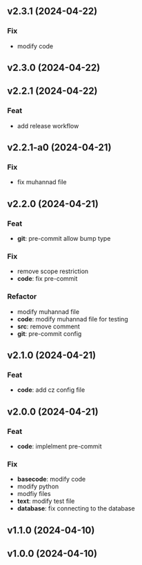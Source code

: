 ## v2.3.1 (2024-04-22)

### Fix

- modify code

## v2.3.0 (2024-04-22)

## v2.2.1 (2024-04-22)

### Feat

- add release workflow

## v2.2.1-a0 (2024-04-21)

### Fix

- fix muhannad file

## v2.2.0 (2024-04-21)

### Feat

- **git**: pre-commit allow bump type

### Fix

- remove scope restriction
- **code**: fix pre-commit

### Refactor

- modify muhannad file
- **code**: modify muhannad file for testing
- **src**: remove comment
- **git**: pre-commit config

## v2.1.0 (2024-04-21)

### Feat

- **code**: add cz config file

## v2.0.0 (2024-04-21)

### Feat

- **code**: implelment pre-commit

### Fix

- **basecode**: modify code
- modify python
- modfiy files
- **text**: modify test file
- **database**: fix connecting to the database

## v1.1.0 (2024-04-10)

## v1.0.0 (2024-04-10)
